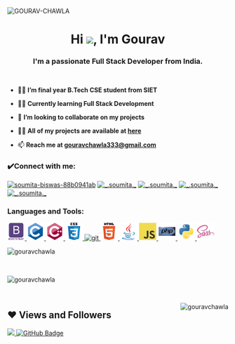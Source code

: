 <img src="https://i.imgur.com/iXuL1HG.png" alt="GOURAV-CHAWLA" /> 
<h1 align="center">Hi <img src="https://raw.githubusercontent.com/MartinHeinz/MartinHeinz/master/wave.gif" width="30px">, I'm Gourav </h1>
<h3 align="center">I'm a passionate Full Stack Developer from India.</h3>

<br>


- 🙋‍♀️ **I’m final year B.Tech CSE student from SIET**

- 👩‍💻 **Currently learning Full Stack Development**

- 🤝 **I’m looking to collaborate on my projects**

- 💁‍♀️ **All of my projects are available at [here](https://github.com/gouravchawla334?tab=repositories)**


- 📫 **Reach me at gouravchawla333@gmail.com**

<h3 align="left">✔️Connect with me:</h3>
<p align="left">
<a href="https://www.linkedin.com/in/gourav-chawla/" target="blank"><img align="center" src="https://raw.githubusercontent.com/rahuldkjain/github-profile-readme-generator/master/src/images/icons/Social/linked-in-alt.svg" alt="soumita-biswas-88b0941ab" height="30" width="40" /></a>
<a href="https://instagram.com/GOURAVCHAWLA334" target="blank"><img align="center" src="https://raw.githubusercontent.com/rahuldkjain/github-profile-readme-generator/master/src/images/icons/Social/instagram.svg" alt="_.soumita._" height="30" width="40" /></a>
 <a href="https://www.facebook.com/gouravchawla334/" target="blank"><img align="center" src="https://raw.githubusercontent.com/rahuldkjain/github-profile-readme-generator/master/src/images/icons/Social/facebook.svg" alt="_.soumita._" height="30" width="40" /></a>
 <a href="https://github.com/gouravchawla" target="blank"><img align="center" src="https://raw.githubusercontent.com/rahuldkjain/github-profile-readme-generator/master/src/images/icons/Social/github.svg" alt="_.soumita._" height="30" width="40" /></a>
 <a href="https://www.hackerrank.com/gouravchawla334?hr_r=1" target="blank"><img align="center" src="https://raw.githubusercontent.com/rahuldkjain/github-profile-readme-generator/master/src/images/icons/Social/hackerrank.svg" alt="_.soumita._" height="30" width="40" /></a>
</p>

<h3 align="left">Languages and Tools:</h3>
<p align="left"> <a href="https://getbootstrap.com" target="_blank"> <img src="https://raw.githubusercontent.com/devicons/devicon/master/icons/bootstrap/bootstrap-plain-wordmark.svg" alt="bootstrap" width="40" height="40"/> </a> <a href="https://www.cprogramming.com/" target="_blank"> <img src="https://raw.githubusercontent.com/devicons/devicon/master/icons/c/c-original.svg" alt="c" width="40" height="40"/> </a> <a href="https://www.w3schools.com/cpp/" target="_blank"> <img src="https://raw.githubusercontent.com/devicons/devicon/master/icons/cplusplus/cplusplus-original.svg" alt="cplusplus" width="40" height="40"/> </a> <a href="https://www.w3schools.com/css/" target="_blank"> <img src="https://raw.githubusercontent.com/devicons/devicon/master/icons/css3/css3-original-wordmark.svg" alt="css3" width="40" height="40"/> </a> <a href="https://git-scm.com/" target="_blank"> <img src="https://www.vectorlogo.zone/logos/git-scm/git-scm-icon.svg" alt="git" width="40" height="40"/> </a> <a href="https://www.w3.org/html/" target="_blank"> <img src="https://raw.githubusercontent.com/devicons/devicon/master/icons/html5/html5-original-wordmark.svg" alt="html5" width="40" height="40"/> </a> <a href="https://www.java.com" target="_blank"> <img src="https://raw.githubusercontent.com/devicons/devicon/master/icons/java/java-original.svg" alt="java" width="40" height="40"/> </a> <a href="https://developer.mozilla.org/en-US/docs/Web/JavaScript" target="_blank"> <img src="https://raw.githubusercontent.com/devicons/devicon/master/icons/javascript/javascript-original.svg" alt="javascript" width="40" height="40"/> </a> <a href="https://www.php.net" target="_blank"> <img src="https://raw.githubusercontent.com/devicons/devicon/master/icons/php/php-original.svg" alt="php" width="40" height="40"/> </a> <a href="https://www.python.org" target="_blank"> <img src="https://raw.githubusercontent.com/devicons/devicon/master/icons/python/python-original.svg" alt="python" width="40" height="40"/> </a> <a href="https://sass-lang.com" target="_blank"> <img src="https://raw.githubusercontent.com/devicons/devicon/master/icons/sass/sass-original.svg" alt="sass" width="40" height="40"/> </a> </p>

<p>&nbsp;<img align="left" src="https://github-readme-stats.vercel.app/api/top-langs?username=gouravchawla&show_icons=true&locale=en&layout=compact" alt="gouravchawla" /></p>
<br>
<p><img align="center" src="https://github-readme-stats.vercel.app/api?username=gouravchawla&show_icons=true&locale=en" alt="gouravchawla" /></p>
<br>
<p><img align="right" src="https://github-readme-streak-stats.herokuapp.com/?user=gouravchawla&" alt="gouravchawla" /></p>

## ❤ Views and Followers
<a href="https://github.com/gouravchawla/github-profile-views-counter">
    <img src="https://komarev.com/ghpvc/?username=gouravchawla">
</a>
<a href="https://github.com/gouravchawla?tab=followers"><img src="https://img.shields.io/github/followers/gouravchawla?label=Followers&style=social" alt="GitHub Badge"></a>
  
